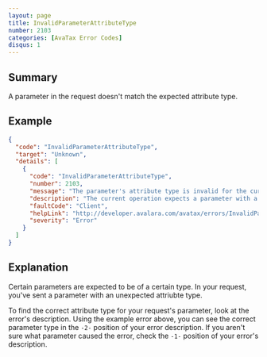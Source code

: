 ```yaml
---
layout: page
title: InvalidParameterAttributeType
number: 2103
categories: [AvaTax Error Codes]
disqus: 1
---
```


## Summary

A parameter in the request doesn't match the expected attribute type. 

## Example

```json
{
  "code": "InvalidParameterAttributeType",
  "target": "Unknown",
  "details": [
    {
      "code": "InvalidParameterAttributeType",
      "number": 2103,
      "message": "The parameter's attribute type is invalid for the current operation.",
      "description": "The current operation expects a parameter with a '-0-' attribute type, but the provided parameter '-1-' has a '-2-' attribute type.",
      "faultCode": "Client",
      "helpLink": "http://developer.avalara.com/avatax/errors/InvalidParameterAttributeType",
      "severity": "Error"
    }
  ]
}
```

## Explanation

Certain parameters are expected to be of a certain type. In your request, you've sent a parameter with an unexpected attriubte type.

To find the correct attribute type for your request's parameter, look at the error's description. Using the example error above, you can see the correct parameter type in the `-2-` position of your error description. If you aren't sure what parameter caused the error, check the `-1-` position of your error's description. 
